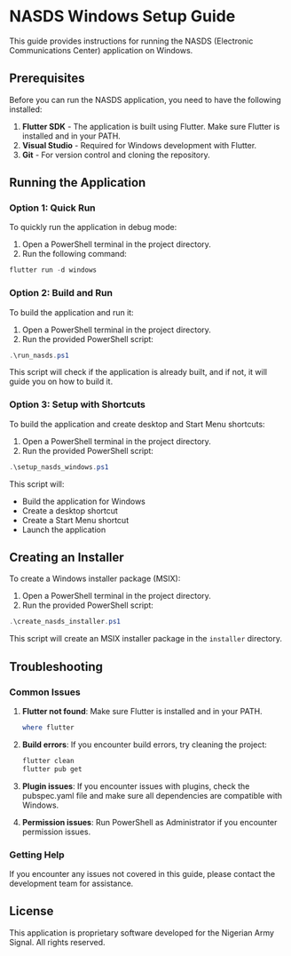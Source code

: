 # NASDS Windows Setup Guide

This guide provides instructions for running the NASDS (Electronic Communications Center) application on Windows.

## Prerequisites

Before you can run the NASDS application, you need to have the following installed:

1. **Flutter SDK** - The application is built using Flutter. Make sure Flutter is installed and in your PATH.
2. **Visual Studio** - Required for Windows development with Flutter.
3. **Git** - For version control and cloning the repository.

## Running the Application

### Option 1: Quick Run

To quickly run the application in debug mode:

1. Open a PowerShell terminal in the project directory.
2. Run the following command:

```powershell
flutter run -d windows
```

### Option 2: Build and Run

To build the application and run it:

1. Open a PowerShell terminal in the project directory.
2. Run the provided PowerShell script:

```powershell
.\run_nasds.ps1
```

This script will check if the application is already built, and if not, it will guide you on how to build it.

### Option 3: Setup with Shortcuts

To build the application and create desktop and Start Menu shortcuts:

1. Open a PowerShell terminal in the project directory.
2. Run the provided PowerShell script:

```powershell
.\setup_nasds_windows.ps1
```

This script will:
- Build the application for Windows
- Create a desktop shortcut
- Create a Start Menu shortcut
- Launch the application

## Creating an Installer

To create a Windows installer package (MSIX):

1. Open a PowerShell terminal in the project directory.
2. Run the provided PowerShell script:

```powershell
.\create_nasds_installer.ps1
```

This script will create an MSIX installer package in the `installer` directory.

## Troubleshooting

### Common Issues

1. **Flutter not found**: Make sure Flutter is installed and in your PATH.
   ```powershell
   where flutter
   ```

2. **Build errors**: If you encounter build errors, try cleaning the project:
   ```powershell
   flutter clean
   flutter pub get
   ```

3. **Plugin issues**: If you encounter issues with plugins, check the pubspec.yaml file and make sure all dependencies are compatible with Windows.

4. **Permission issues**: Run PowerShell as Administrator if you encounter permission issues.

### Getting Help

If you encounter any issues not covered in this guide, please contact the development team for assistance.

## License

This application is proprietary software developed for the Nigerian Army Signal. All rights reserved.
